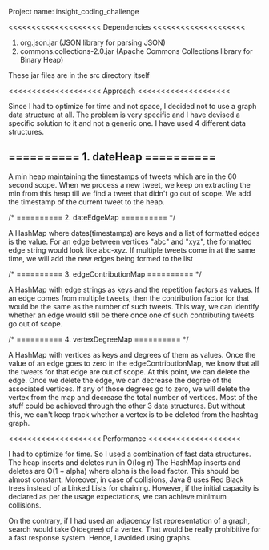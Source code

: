 Project name: insight_coding_challenge



<<<<<<<<<<<<<<<<<<<< Dependencies <<<<<<<<<<<<<<<<<<<<

1. org.json.jar (JSON library for parsing JSON)
2. commons.collections-2.0.jar (Apache Commons Collections library for Binary Heap)

These jar files are in the src directory itself



<<<<<<<<<<<<<<<<<<<< Approach <<<<<<<<<<<<<<<<<<<<

Since I had to optimize for time and not space, I decided not to use a graph data structure at all.
The problem is very specific and I have devised a specific solution to it and not a generic one.
I have used 4 different data structures.

## ========== 1. dateHeap ========== ##

A min heap maintaining the timestamps of tweets which are in the 60 second scope.
When we process a new tweet, we keep on extracting the min from this heap till we find a tweet that didn't go out of scope.
We add the timestamp of the current tweet to the heap.

/* ========== 2. dateEdgeMap ========== */

A HashMap where dates(timestamps) are keys and a list of formatted edges is the value.
For an edge between vertices "abc" and "xyz", the formatted edge string would look like abc-xyz.
If multiple tweets come in at the same time, we will add the new edges being formed to the list

/* ========== 3. edgeContributionMap ========== */

A HashMap with edge strings as keys and the repetition factors as values.
If an edge comes from multiple tweets, then the contribution factor for that would be the same as the number of such tweets.
This way, we can identify whether an edge would still be there once one of such contributing tweets go out of scope.

/* ========== 4. vertexDegreeMap ========== */

A HashMap with vertices as keys and degrees of them as values.
Once the value of an edge goes to zero in the edgeContributionMap, we know that all the tweets for that edge are out of scope.
At this point, we can delete the edge.
Once we delete the edge, we can decrease the degree of the associated vertices.
If any of those degrees go to zero, we will delete the vertex from the map and decrease the total number of vertices.
Most of the stuff could be achieved through the other 3 data structures.
But without this, we can't keep track whether a vertex is to be deleted from the hashtag graph.



<<<<<<<<<<<<<<<<<<<< Performance <<<<<<<<<<<<<<<<<<<<

I had to optimize for time. So I used a combination of fast data structures.
The heap inserts and deletes run in O(log n)
The HashMap inserts and deletes are O(1 + alpha) where alpha is the load factor. This should be almost constant.
Moreover, in case of collisions, Java 8 uses Red Black trees instead of a Linked Lists for chaining.
However, if the initial capacity is declared as per the usage expectations, we can achieve minimum collisions.

On the contrary, if I had used an adjacency list representation of a graph, search would take O(degree) of a vertex.
That would be really prohibitive for a fast response system. Hence, I avoided using graphs.
